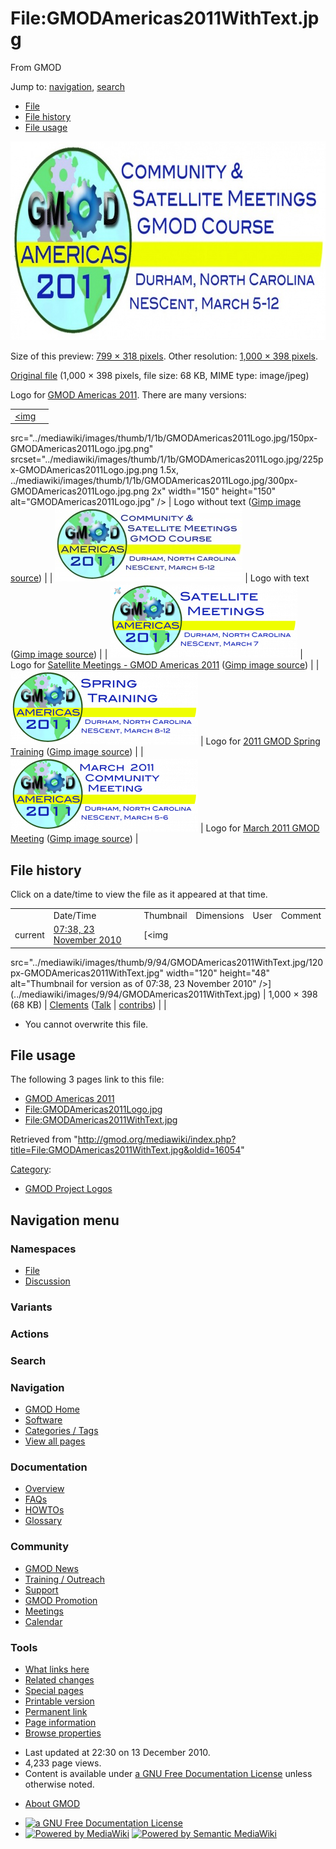 <div id="mw-page-base" class="noprint">

</div>

<div id="mw-head-base" class="noprint">

</div>

<div id="content" class="mw-body" role="main">

<span id="top"></span>

<div id="mw-js-message" style="display:none;">

</div>



# <span dir="auto">File:GMODAmericas2011WithText.jpg</span>

<div id="bodyContent">

<div id="siteSub">

From GMOD

</div>

<div id="contentSub">

</div>

<div id="jump-to-nav" class="mw-jump">

Jump to: [navigation](#mw-navigation), [search](#p-search)

</div>

<div id="mw-content-text">

- [File](#file)
- [File history](#filehistory)
- [File usage](#filelinks)

<div id="file" class="fullImageLink">

[<img
src="../mediawiki/images/thumb/9/94/GMODAmericas2011WithText.jpg/799px-GMODAmericas2011WithText.jpg"
srcset="../mediawiki/images/9/94/GMODAmericas2011WithText.jpg 1.5x, ../mediawiki/images/9/94/GMODAmericas2011WithText.jpg 2x"
width="799" height="318" alt="File:GMODAmericas2011WithText.jpg" />](../mediawiki/images/9/94/GMODAmericas2011WithText.jpg)

<div class="mw-filepage-resolutioninfo">

Size of this preview: <a
href="../mediawiki/images/thumb/9/94/GMODAmericas2011WithText.jpg/799px-GMODAmericas2011WithText.jpg"
class="mw-thumbnail-link">799 × 318 pixels</a>.
<span class="mw-filepage-other-resolutions">Other resolution:
<a href="../mediawiki/images/9/94/GMODAmericas2011WithText.jpg"
class="mw-thumbnail-link">1,000 × 398 pixels</a>.</span>

</div>

</div>

<div class="fullMedia">

<a href="../mediawiki/images/9/94/GMODAmericas2011WithText.jpg"
class="internal" title="GMODAmericas2011WithText.jpg">Original file</a>
‎<span class="fileInfo">(1,000 × 398 pixels, file size: 68 KB, MIME type:
image/jpeg)</span>

</div>

<div id="mw-imagepage-content" class="mw-content-ltr" lang="en"
dir="ltr">

Logo for [GMOD Americas 2011](GMOD_Americas_2011 "GMOD Americas 2011").
There are many versions:

|  |  |
|----|----|
| <a href="File:GMODAmericas2011Logo.jpg" class="image"><img
src="../mediawiki/images/thumb/1/1b/GMODAmericas2011Logo.jpg/150px-GMODAmericas2011Logo.jpg.png"
srcset="../mediawiki/images/thumb/1/1b/GMODAmericas2011Logo.jpg/225px-GMODAmericas2011Logo.jpg.png 1.5x, ../mediawiki/images/thumb/1/1b/GMODAmericas2011Logo.jpg/300px-GMODAmericas2011Logo.jpg.png 2x"
width="150" height="150" alt="GMODAmericas2011Logo.jpg" /></a> | Logo without text (<a href="../mediawiki/images/2/2c/GMODAmericas2011Logo.xcf"
class="internal" title="GMODAmericas2011Logo.xcf">Gimp image source</a>) |
| <a href="File:GMODAmericas2011WithText.jpg" class="image"><img
src="../mediawiki/images/thumb/9/94/GMODAmericas2011WithText.jpg/300px-GMODAmericas2011WithText.jpg"
srcset="../mediawiki/images/thumb/9/94/GMODAmericas2011WithText.jpg/450px-GMODAmericas2011WithText.jpg 1.5x, ../mediawiki/images/thumb/9/94/GMODAmericas2011WithText.jpg/600px-GMODAmericas2011WithText.jpg 2x"
width="300" height="119" alt="GMODAmericas2011WithText.jpg" /></a> | Logo with text (<a href="../mediawiki/images/7/7f/GMODAmericas2011WithTextLogo.xcf"
class="internal" title="GMODAmericas2011WithTextLogo.xcf">Gimp image
source</a>) |
| <a href="File:2011GMODAmericasSatellitesLogo.png" class="image"><img
src="../mediawiki/images/thumb/8/8e/2011GMODAmericasSatellitesLogo.png/300px-2011GMODAmericasSatellitesLogo.png"
srcset="../mediawiki/images/thumb/8/8e/2011GMODAmericasSatellitesLogo.png/450px-2011GMODAmericasSatellitesLogo.png 1.5x, ../mediawiki/images/thumb/8/8e/2011GMODAmericasSatellitesLogo.png/600px-2011GMODAmericasSatellitesLogo.png 2x"
width="300" height="119" alt="2011GMODAmericasSatellitesLogo.png" /></a> | Logo for [Satellite Meetings - GMOD Americas 2011](Satellite_Meetings_-_GMOD_Americas_2011 "Satellite Meetings - GMOD Americas 2011") (<a href="../mediawiki/images/c/cf/2011GMODAmericasSatellitesLogo.xcf"
class="internal" title="2011GMODAmericasSatellitesLogo.xcf">Gimp image
source</a>) |
| <a href="File:2011GMODSpringTrainingLogo.png" class="image"><img
src="../mediawiki/images/thumb/f/f2/2011GMODSpringTrainingLogo.png/300px-2011GMODSpringTrainingLogo.png"
srcset="../mediawiki/images/thumb/f/f2/2011GMODSpringTrainingLogo.png/450px-2011GMODSpringTrainingLogo.png 1.5x, ../mediawiki/images/thumb/f/f2/2011GMODSpringTrainingLogo.png/600px-2011GMODSpringTrainingLogo.png 2x"
width="300" height="119" alt="2011GMODSpringTrainingLogo.png" /></a> | Logo for [2011 GMOD Spring Training](2011_GMOD_Spring_Training "2011 GMOD Spring Training") (<a href="../mediawiki/images/3/33/2011GMODSpringTrainingLogo.xcf"
class="internal" title="2011GMODSpringTrainingLogo.xcf">Gimp image
source</a>) |
| <a href="File:March2011GMODMeetingLogo.png" class="image"><img
src="../mediawiki/images/thumb/b/b7/March2011GMODMeetingLogo.png/300px-March2011GMODMeetingLogo.png"
srcset="../mediawiki/images/thumb/b/b7/March2011GMODMeetingLogo.png/450px-March2011GMODMeetingLogo.png 1.5x, ../mediawiki/images/thumb/b/b7/March2011GMODMeetingLogo.png/600px-March2011GMODMeetingLogo.png 2x"
width="300" height="119" alt="March2011GMODMeetingLogo.png" /></a> | Logo for [March 2011 GMOD Meeting](March_2011_GMOD_Meeting "March 2011 GMOD Meeting") (<a href="../mediawiki/images/0/0f/March2011GMODMeetingLogo.xcf"
class="internal" title="March2011GMODMeetingLogo.xcf">Gimp image
source</a>) |

</div>

## File history

<div id="mw-imagepage-section-filehistory">

Click on a date/time to view the file as it appeared at that time.

|  |  |  |  |  |  |
|----|----|----|----|----|----|
|  | Date/Time | Thumbnail | Dimensions | User | Comment |
| current | [07:38, 23 November 2010](../mediawiki/images/9/94/GMODAmericas2011WithText.jpg) | [<img
src="../mediawiki/images/thumb/9/94/GMODAmericas2011WithText.jpg/120px-GMODAmericas2011WithText.jpg"
width="120" height="48"
alt="Thumbnail for version as of 07:38, 23 November 2010" />](../mediawiki/images/9/94/GMODAmericas2011WithText.jpg) | 1,000 × 398 <span style="white-space: nowrap;">(68 KB)</span> | <a href="User:Clements" class="mw-userlink"
title="User:Clements">Clements</a> <span style="white-space: nowrap;"> <span class="mw-usertoollinks">(<a
href="http://gmod.org/mediawiki/index.php?title=User_talk:Clements&amp;action=edit&amp;redlink=1"
class="new" title="User talk:Clements (page does not exist)">Talk</a> \| [contribs](Special:Contributions/Clements "Special:Contributions/Clements"))</span></span> |  |

</div>

- <span id="mw-imagepage-upload-disallowed">You cannot overwrite this
  file.</span>

## File usage

<div id="mw-imagepage-section-linkstoimage">

The following 3 pages link to this file:

- [GMOD Americas 2011](GMOD_Americas_2011 "GMOD Americas 2011")
- <File:GMODAmericas2011Logo.jpg>
- <File:GMODAmericas2011WithText.jpg>

</div>

</div>

<div class="printfooter">

Retrieved from
"<http://gmod.org/mediawiki/index.php?title=File:GMODAmericas2011WithText.jpg&oldid=16054>"

</div>

<div id="catlinks" class="catlinks">

<div id="mw-normal-catlinks" class="mw-normal-catlinks">

[Category](Special:Categories "Special:Categories"):

- [GMOD Project
  Logos](Category:GMOD_Project_Logos "Category:GMOD Project Logos")

</div>

</div>

<div class="visualClear">

</div>

</div>

</div>

<div id="mw-navigation">

## Navigation menu

<div id="mw-head">



<div id="left-navigation">

<div id="p-namespaces" class="vectorTabs" role="navigation"
aria-labelledby="p-namespaces-label">

### Namespaces

- <span id="ca-nstab-image"><a href="File:GMODAmericas2011WithText.jpg" accesskey="c"
  title="View the file page [c]">File</a></span>
- <span id="ca-talk"><a
  href="http://gmod.org/mediawiki/index.php?title=File_talk:GMODAmericas2011WithText.jpg&amp;action=edit&amp;redlink=1"
  accesskey="t"
  title="Discussion about the content page [t]">Discussion</a></span>

</div>

<div id="p-variants" class="vectorMenu emptyPortlet" role="navigation"
aria-labelledby="p-variants-label">

### 

### Variants[](#)

<div class="menu">

</div>

</div>

</div>

<div id="right-navigation">



<div id="p-cactions" class="vectorMenu emptyPortlet" role="navigation"
aria-labelledby="p-cactions-label">

### Actions[](#)

<div class="menu">

</div>

</div>

<div id="p-search" role="search">

### Search

<div id="simpleSearch">

</div>

</div>

</div>

</div>

<div id="mw-panel">

<div id="p-logo" role="banner">

<a href="Main_Page"
style="background-image: url(../images/GMOD-cogs.png);"
title="Visit the main page"></a>

</div>

<div id="p-Navigation" class="portal" role="navigation"
aria-labelledby="p-Navigation-label">

### Navigation

<div class="body">

- <span id="n-GMOD-Home">[GMOD Home](Main_Page)</span>
- <span id="n-Software">[Software](GMOD_Components)</span>
- <span id="n-Categories-.2F-Tags">[Categories /
  Tags](Categories)</span>
- <span id="n-View-all-pages">[View all pages](Special:AllPages)</span>

</div>

</div>

<div id="p-Documentation" class="portal" role="navigation"
aria-labelledby="p-Documentation-label">

### Documentation

<div class="body">

- <span id="n-Overview">[Overview](Overview)</span>
- <span id="n-FAQs">[FAQs](Category:FAQ)</span>
- <span id="n-HOWTOs">[HOWTOs](Category:HOWTO)</span>
- <span id="n-Glossary">[Glossary](Glossary)</span>

</div>

</div>

<div id="p-Community" class="portal" role="navigation"
aria-labelledby="p-Community-label">

### Community

<div class="body">

- <span id="n-GMOD-News">[GMOD News](GMOD_News)</span>
- <span id="n-Training-.2F-Outreach">[Training /
  Outreach](Training_and_Outreach)</span>
- <span id="n-Support">[Support](Support)</span>
- <span id="n-GMOD-Promotion">[GMOD Promotion](GMOD_Promotion)</span>
- <span id="n-Meetings">[Meetings](Meetings)</span>
- <span id="n-Calendar">[Calendar](Calendar)</span>

</div>

</div>

<div id="p-tb" class="portal" role="navigation"
aria-labelledby="p-tb-label">

### Tools

<div class="body">

- <span id="t-whatlinkshere"><a href="Special:WhatLinksHere/File:GMODAmericas2011WithText.jpg"
  accesskey="j" title="A list of all wiki pages that link here [j]">What
  links here</a></span>
- <span id="t-recentchangeslinked"><a href="Special:RecentChangesLinked/File:GMODAmericas2011WithText.jpg"
  accesskey="k"
  title="Recent changes in pages linked from this page [k]">Related
  changes</a></span>
- <span id="t-specialpages"><a href="Special:SpecialPages" accesskey="q"
  title="A list of all special pages [q]">Special pages</a></span>
- <span id="t-print"><a
  href="http://gmod.org/mediawiki/index.php?title=File:GMODAmericas2011WithText.jpg&amp;printable=yes"
  rel="alternate" accesskey="p"
  title="Printable version of this page [p]">Printable version</a></span>
- <span id="t-permalink">[Permanent
  link](http://gmod.org/mediawiki/index.php?title=File:GMODAmericas2011WithText.jpg&oldid=16054 "Permanent link to this revision of the page")</span>
- <span id="t-info">[Page
  information](http://gmod.org/mediawiki/index.php?title=File:GMODAmericas2011WithText.jpg&action=info)</span>
- <span id="t-smwbrowselink"><a href="Special:Browse/File:GMODAmericas2011WithText.jpg"
  rel="smw-browse">Browse properties</a></span>

</div>

</div>

</div>

</div>

<div id="footer" role="contentinfo">

- <span id="footer-info-lastmod">Last updated at 22:30 on 13 December
  2010.</span>
- <span id="footer-info-viewcount">4,233 page views.</span>
- <span id="footer-info-copyright">Content is available under
  <a href="http://www.gnu.org/licenses/fdl-1.3.html" class="external"
  rel="nofollow">a GNU Free Documentation License</a> unless otherwise
  noted.</span>

<!-- -->

- <span id="footer-places-about">[About
  GMOD](GMOD:About "GMOD:About")</span>

<!-- -->

- <span id="footer-copyrightico">[<img src="http://www.gnu.org/graphics/gfdl-logo-small.png" width="88"
  height="31" alt="a GNU Free Documentation License" />](http://www.gnu.org/licenses/fdl-1.3.html)</span>
- <span id="footer-poweredbyico">[<img
  src="../mediawiki/skins/common/images/poweredby_mediawiki_88x31.png"
  width="88" height="31" alt="Powered by MediaWiki" />](http://www.mediawiki.org/)
  [<img
  src="../mediawiki/extensions/SemanticMediaWiki/resources/images/smw_button.png"
  width="88" height="31" alt="Powered by Semantic MediaWiki" />](https://www.semantic-mediawiki.org/wiki/Semantic_MediaWiki)</span>

<div style="clear:both">

</div>

</div>
